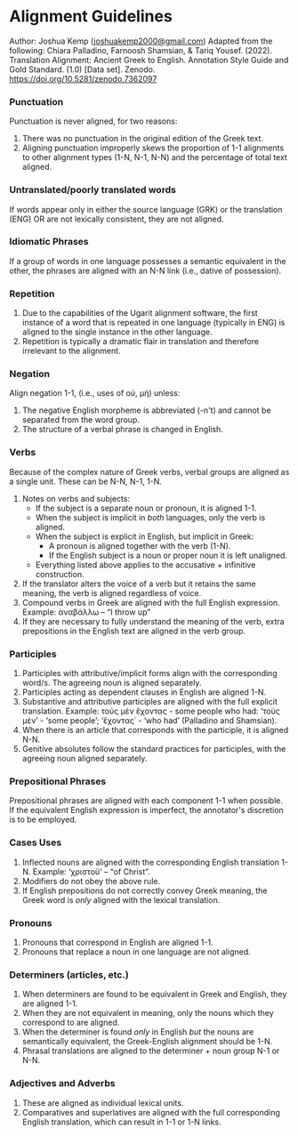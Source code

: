 # Alignment Guidelines
Author: Joshua Kemp (joshuakemp2000@gmail.com)
Adapted from the following:
Chiara Palladino, Farnoosh Shamsian, & Tariq Yousef. (2022). Translation Alignment: Ancient Greek to English. Annotation Style Guide and Gold Standard. (1.0) [Data set]. Zenodo. https://doi.org/10.5281/zenodo.7362097
### Punctuation
Punctuation is never aligned, for two reasons:
  1. There was no punctuation in the original edition of the Greek text.
  2. Aligning punctuation improperly skews the proportion of 1-1 alignments to other alignment types (1-N, N-1, N-N) and the percentage of total text aligned.

### Untranslated/poorly translated words
If words appear only in either the source language (GRK) or the translation (ENG) OR are not lexically consistent, they are not aligned.

### Idiomatic Phrases
If a group of words in one language possesses a semantic equivalent in the other, the phrases are aligned with an N-N link (i.e., dative of possession).

### Repetition
1. Due to the capabilities of the Ugarit alignment software, the first instance of a word that is repeated in one language (typically in ENG) is aligned to the single instance in the other language.
2. Repetition is typically a dramatic flair in translation and therefore irrelevant to the alignment.

### Negation
Align negation 1-1, (i.e., uses of οὐ, μή) unless:
  1. The negative English morpheme is abbreviated (-n't) and cannot be separated from the word group.
  2. The structure of a verbal phrase is changed in English.

### Verbs
Because of the complex nature of Greek verbs, verbal groups are aligned as a single unit. These can be N-N, N-1, 1-N.
1. Notes on verbs and subjects:
   - If the subject is a separate noun or pronoun, it is aligned 1-1.
   - When the subject is implicit in *both* languages, only the verb is aligned.
   - When the subject is explicit in English, but implicit in Greek:
     - A pronoun is aligned together with the verb (1-N).
     - If the English subject is a noun or proper noun it is left unaligned.
   - Everything listed above applies to the accusative + infinitive construction.
2. If the translator alters the voice of a verb but it retains the same meaning, the verb is aligned regardless of voice.
3. Compound verbs in Greek are aligned with the full English expression. Example: ἀναβάλλω – “I throw up”
4. If they are necessary to fully understand the meaning of the verb, extra prepositions in the English text are aligned in the verb group.

### Participles
1. Participles with attributive/implicit forms align with the corresponding word/s. The agreeing noun is aligned separately.
2. Participles acting as dependent clauses in English are aligned 1-N.
3. Substantive and attributive participles are aligned with the full explicit translation. Example: τούς μὲν ἔχοντας - some people who had: ‘τούς μέν’ - ‘some people’; ‘ἔχοντας᾽ - ‘who had’ (Palladino and  Shamsian). 
4. When there is an article that corresponds with the participle, it is aligned N-N. 
5. Genitive absolutes follow the standard practices for participles, with the agreeing noun aligned separately.

### Prepositional Phrases
 Prepositional phrases are aligned with each component 1-1 when possible. If the equivalent English expression is imperfect, the annotator's discretion is to be employed.
 
### Cases Uses
1. Inflected nouns are aligned with the corresponding English translation 1-N. Example: ‘χριστοῦ’ – “of Christ”.
2. Modifiers do not obey the above rule.
3. If English prepositions do not correctly convey Greek meaning, the Greek word is *only* aligned with the lexical translation.

### Pronouns
1. Pronouns that correspond in English are aligned 1-1.
2. Pronouns that replace a noun in one language are not aligned.

### Determiners (articles, etc.)
1. When determiners are found to be equivalent in Greek and English, they are aligned 1-1.
2. When they are not equivalent in meaning, only the nouns which they correspond to are aligned.
3. When the determiner is found *only* in English *but* the nouns are semantically equivalent, the Greek-English alignment should be 1-N.
4. Phrasal translations are aligned to the determiner + noun group N-1 or N-N.

### Adjectives and Adverbs
1. These are aligned as individual lexical units.
2. Comparatives and superlatives are aligned with the full corresponding English translation, which can result in 1-1 or 1-N links.

